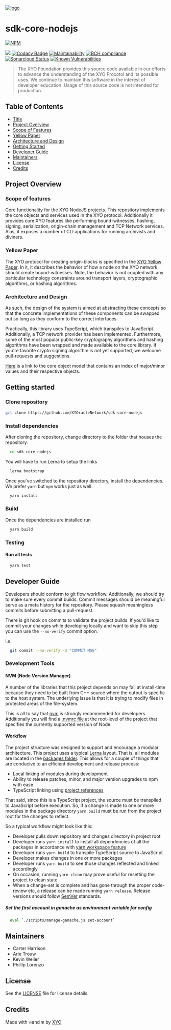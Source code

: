 [logo]: https://cdn.xy.company/img/brand/XYO_full_colored.png

[![logo]](https://xyo.network)

# sdk-core-nodejs

[![NPM](https://img.shields.io/npm/v/@xyo-network/sdk-core-nodejs.svg?style=plastic)](https://www.npmjs.com/package/@xyo-network/sdk-core-nodejs)

![](https://github.com/XYOracleNetwork/sdk-core-nodejs/workflows/CI/badge.svg?branch=develop) [![Codacy Badge](https://api.codacy.com/project/badge/Grade/c0f40ecdba874362a2f212b032df8d86)](https://www.codacy.com/gh/XYOracleNetwork/sdk-core-nodejs?utm_source=github.com&amp;utm_medium=referral&amp;utm_content=XYOracleNetwork/sdk-core-nodejs&amp;utm_campaign=Badge_Grade) [![Maintainability](https://api.codeclimate.com/v1/badges/f3dd4f4d35e1bd9eeabc/maintainability)](https://codeclimate.com/github/XYOracleNetwork/sdk-core-nodejs/maintainability) [![BCH compliance](https://bettercodehub.com/edge/badge/XYOracleNetwork/sdk-core-nodejs?branch=master)](https://bettercodehub.com/) [![Sonarcloud Status](https://sonarcloud.io/api/project_badges/measure?project=XYOracleNetwork_sdk-core-nodejs&metric=alert_status)](https://sonarcloud.io/dashboard?id=XYOracleNetwork_sdk-core-nodejs) 
[![Known Vulnerabilities](https://snyk.io/test/github/XYOracleNetwork/sdk-core-nodejs/badge.svg?targetFile=package.json)](https://snyk.io/test/github/XYOracleNetwork/sdk-core-nodejs?targetFile=package.json)

> The XYO Foundation provides this source code available in our efforts to advance the understanding of the XYO Procotol and its possible uses. We continue to maintain this software in the interest of developer education. Usage of this source code is not intended for production.

## Table of Contents

-   [Title](#sdk-core-nodejs)
-   [Project Overview](#project-overview)
-   [Scope of Features](#scope-of-features)
-   [Yellow Paper](#yellow-paper)
-   [Architecture and Design](#architecture-and-design)
-   [Getting Started](#getting-started)
-   [Developer Guide](#developer-guide)
-   [Maintainers](#maintainers)
-   [License](#license)
-   [Credits](#credits)

## Project Overview

### Scope of features

Core functionality for the XYO NodeJS projects. This repository implements
the core objects and services used in the XYO protocol. Additionally it provides core XYO features like performing bound-witnesses, hashing, signing, serialization, origin-chain management and TCP Network services. Alas, it exposes a number of CLI applications for running archivists and diviners.

### Yellow Paper

The XYO protocol for creating origin-blocks is specified in the [XYO Yellow Paper](https://docs.xyo.network/XYO-Yellow-Paper.pdf). In it, it describes the behavior of how a node on the XYO network should create bound-witnesses. Note, the behavior is not coupled with any particular technology constraints around transport layers, cryptographic algorithms, or hashing algorithms.

### Architecture and Design

As such, the design of the system is aimed at abstracting these concepts
so that the concrete implementations of these components can be swapped out so long as they conform to the correct interfaces.

Practically, this library uses TypeScript, which transpiles to JavaScript. Additionally, a TCP network provider has been implemented. Furthermore, some of the most popular public-key cryptography algorithms and hashing algorithms have been wrapped and made available to the core library. If you're favorite crypto signing algorithm is not yet supported, we welcome pull-requests and suggestions.

[Here](https://github.com/XYOracleNetwork/spec-coreobjectmodel-tex) is a link to the core object model that contains an index of major/minor values and their respective objects.

## Getting started

### Clone repository

```sh
git clone https://github.com/XYOracleNetwork/sdk-core-nodejs
```

### Install dependencies

After cloning the repository, change directory to the folder that houses the repository.

```sh
  cd sdk-core-nodejs
```

You will have to run Lerna to setup the links

```sh
  lerna bootstrap
```

Once you've switched to the repository directory, install the dependencies. We prefer `yarn` but `npm` works just as well.

```sh
  yarn install
```

### Build

Once the dependencies are installed run

```sh
  yarn build
```

### Testing

#### Run all tests

```sh
  yarn test
```

## Developer Guide

Developers should conform to git flow workflow. Additionally, we should try to make sure
every commit builds. Commit messages should be meaningful serve as a meta history for the
repository. Please squash meaningless commits before submitting a pull-request.

There is git hook on commits to validate the project builds. If you'd like to commit your changes
while developing locally and want to skip this step you can use the `--no-verify` commit option.

i.e.

```sh
  git commit --no-verify -m "COMMIT MSG"
```

### Development Tools

#### NVM (Node Version Manager)

A number of the libraries that this project depends on may fail at install-time because they need to be built from C++ source where the output is specific to the host system. The underlying issue is that it is trying to modify files in protected areas of the file-system.

This is all to say that [nvm](https://github.com/creationix/nvm) is strongly recommended for developers. Additionally you will find a [.nvmrc file](.nvmrc) at the root-level of the project that specifies the currently supported version of Node.

#### Workflow

The project structure was designed to support and encourage a modular architecture. This project uses a typical [Lerna](https://lernajs.io/) layout. That is, all modules are located in the [packages folder](packages). This allows for a couple of things that are conducive to an efficient development and release process:

-   Local linking of modules during development
-   Ability to release patches, minor, and major version upgrades to npm with ease
-   TypeScript linking using [project references](https://www.typescriptlang.org/docs/handbook/project-references.html)

That said, since this is a TypeScript project, the source must be transpiled to JavaScript before execution. So, if a change is made to one or more modules in the package directory `yarn build` must be run from the project root for the changes to reflect.

So a typical workflow might look like this:

-   Developer pulls down repository and changes directory in project root
-   Developer runs `yarn install` to install all dependencies of all the packages in accordance with [yarn workspace feature](https://yarnpkg.com/lang/en/docs/workspaces/)
-   Developer runs `yarn build` to transpile TypeScript source to JavaScript
-   Developer makes changes in one or more packages
-   Developer runs `yarn build` to see those changes reflected and linked accordingly
-   On occasion, running `yarn clean` may prove useful for resetting the project to clean state
-   When a change-set is complete and has gone through the proper code-review etc, a release can be made running `yarn release`. Release versions should follow [SemVer](https://semver.org/) standards.

##### Set the first account in ganache as environment variable for config

```sh
  eval `./scripts/manage-ganache.js set-account`
```

## Maintainers

-   Carter Harrison
-   Arie Trouw
-   Kevin Weiler 
-   Phillip Lorenzo

## License

See the [LICENSE](LICENSE) file for license details.

## Credits

Made with 🔥and ❄️ by [XYO](https://www.xyo.network)
